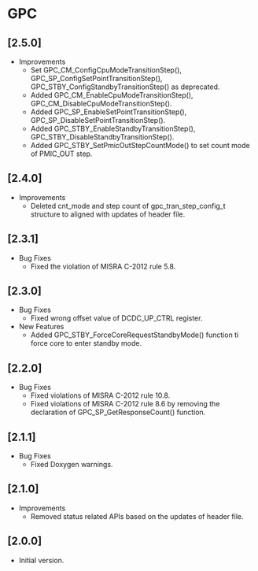 # GPC

## [2.5.0]

- Improvements
  - Set GPC_CM_ConfigCpuModeTransitionStep(), GPC_SP_ConfigSetPointTransitionStep(),
    GPC_STBY_ConfigStandbyTransitionStep() as deprecated.
  - Added GPC_CM_EnableCpuModeTransitionStep(), GPC_CM_DisableCpuModeTransitionStep().
  - Added GPC_SP_EnableSetPointTransitionStep(), GPC_SP_DisableSetPointTransitionStep().
  - Added GPC_STBY_EnableStandbyTransitionStep(), GPC_STBY_DisableStandbyTransitionStep().
  - Added GPC_STBY_SetPmicOutStepCountMode() to set count mode of PMIC_OUT step.

## [2.4.0]

- Improvements
  - Deleted cnt_mode and step count of gpc_tran_step_config_t structure to aligned with updates of header file.

## [2.3.1]

- Bug Fixes
  - Fixed the violation of MISRA C-2012 rule 5.8.

## [2.3.0]

- Bug Fixes
  - Fixed wrong offset value of DCDC_UP_CTRL register.
- New Features
  - Added GPC_STBY_ForceCoreRequestStandbyMode() function ti force core to enter standby mode.

## [2.2.0]

- Bug Fixes
  - Fixed violations of MISRA C-2012 rule 10.8.
  - Fixed violations of MISRA C-2012 rule 8.6 by removing the declaration of
    GPC_SP_GetResponseCount() function.

## [2.1.1]

- Bug Fixes
  - Fixed Doxygen warnings.

## [2.1.0]

- Improvements
  - Removed status related APIs based on the updates of header file.

## [2.0.0]

- Initial version.
